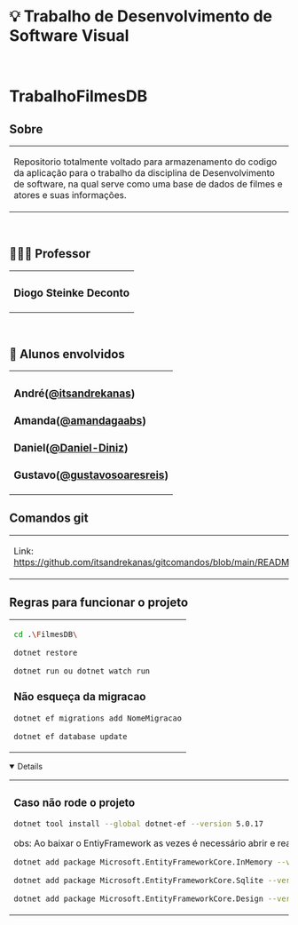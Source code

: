 # 💡 Trabalho de Desenvolvimento de Software Visual

<br />

# TrabalhoFilmesDB

## Sobre

<table>
<tr>
<td>

Repositorio totalmente voltado para armazenamento do codigo da aplicação para o trabalho da disciplina de Desenvolvimento de software, na qual serve como uma base de dados de filmes e atores e suas informações.

</td>
</tr>
</table>


<br />

## 👨🏻‍🏫 Professor

<table>
<tr>
<td>

### Diogo Steinke Deconto

</td>
</tr>
</table>

<br />

## 🚀 Alunos envolvidos

<table>
<tr>
<td>

### André([@itsandrekanas](https://github.com/itsandrekanas))
### Amanda([@amandagaabs](https://github.com/amandagaabs))
### Daniel([@Daniel-Diniz](https://github.com/Daniel-Diniz))
### Gustavo([@gustavosoaresreis](https://github.com/gustavosoaresreis))

</td>
</tr>
</table>


## Comandos git

<table>
<tr>
<td>

Link: https://github.com/itsandrekanas/gitcomandos/blob/main/README.md

</td>
</tr>
</table>

## Regras para funcionar o projeto

<table>
<tr>
<td>

 ```sh
cd .\FilmesDB\
```

```sh
dotnet restore
```

```sh
dotnet run ou dotnet watch run
```

### Não esqueça da migracao

```sh
dotnet ef migrations add NomeMigracao
```

```sh
dotnet ef database update
```

 </td>
</tr>
</table>

<details open="open"> 
 
<table>
<tr>
<td>

 ### Caso não rode o projeto

```sh
dotnet tool install --global dotnet-ef --version 5.0.17
```

obs:  Ao baixar o EntiyFramework as vezes é necessário abrir e reabrir o vscode.

```sh
dotnet add package Microsoft.EntityFrameworkCore.InMemory --version 5.0.17
```

```sh
dotnet add package Microsoft.EntityFrameworkCore.Sqlite --version 5.0.17
```

```sh
dotnet add package Microsoft.EntityFrameworkCore.Design --version 5.0.17
```


</td>
</tr>
</table>
</details>

